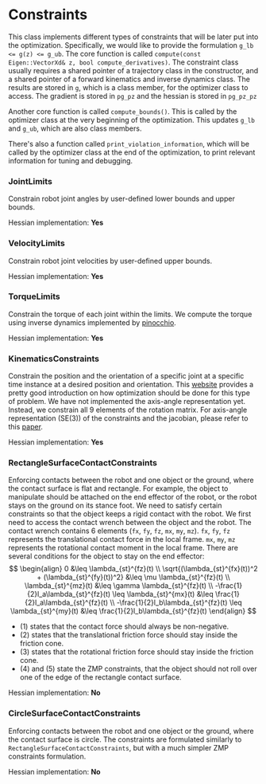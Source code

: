 # Constraints

This class implements different types of constraints that will be later put into the optimization.
Specifically, we would like to provide the formulation `g_lb <= g(z) <= g_ub`.
The core function is called `compute(const Eigen::VectorXd& z, bool compute_derivatives)`. 
The constraint class usually requires a shared pointer of a trajectory class in the constructor, and a shared pointer of a forward kinematics and inverse dynamics class. 
The results are stored in `g`, which is a class member, for the optimizer class to access.
The gradient is stored in `pg_pz` and the hessian is stored in `pg_pz_pz`

Another core function is called `compute_bounds()`.
This is called by the optimizer class at the very beginning of the optimization.
This updates `g_lb` and `g_ub`, which are also class members.

There's also a function called `print_violation_information`, which will be called by the optimizer class at the end of the optimization, to print relevant information for tuning and debugging.

### JointLimits

Constrain robot joint angles by user-defined lower bounds and upper bounds.

Hessian implementation: **Yes**

### VelocityLimits

Constrain robot joint velocities by user-defined upper bounds.

Hessian implementation: **Yes**

### TorqueLimits

Constrain the torque of each joint within the limits.
We compute the torque using inverse dynamics implemented by [pinocchio](https://stack-of-tasks.github.io/pinocchio/).

Hessian implementation: **Yes**

### KinematicsConstraints

Constrain the position and the orientation of a specific joint at a specific time instance at a desired position and orientation.
This [website](https://wang-yimu.com/introduction-to-optimization-on-manifolds/) provides a pretty good introduction on how optimization should be done for this type of problem.
We have not implemented the axis-angle representation yet.
Instead, we constrain all 9 elements of the rotation matrix.
For axis-angle representation (SE(3)) of the constraints and the jacobian, please refer to this [paper](https://arxiv.org/abs/1606.05285).

Hessian implementation: **Yes**

### RectangleSurfaceContactConstraints

Enforcing contacts between the robot and one object or the ground, where the contact surface is flat and rectangle.
For example, the object to manipulate should be attached on the end effector of the robot, or the robot stays on the ground on its stance foot.
We need to satisfy certain constraints so that the object keeps a rigid contact with the robot.
We first need to access the contact wrench between the object and the robot.
The contact wrench contains 6 elements (`fx`, `fy`, `fz`, `mx`, `my`, `mz`).
`fx`, `fy`, `fz` represents the translational contact force in the local frame.
`mx`, `my`, `mz` represents the rotational contact moment in the local frame.
There are several conditions for the object to stay on the end effector:
$$
\begin{align}
    0 &\leq \lambda_{st}^{fz}(t) \\
    \sqrt{(\lambda_{st}^{fx}(t))^2 + (\lambda_{st}^{fy}(t))^2} &\leq \mu \lambda_{st}^{fz}(t) \\
    \lambda_{st}^{mz}(t) &\leq \gamma \lambda_{st}^{fz}(t) \\
    -\frac{1}{2}l_a\lambda_{st}^{fz}(t) \leq \lambda_{st}^{mx}(t) &\leq \frac{1}{2}l_a\lambda_{st}^{fz}(t) \\
    -\frac{1}{2}l_b\lambda_{st}^{fz}(t) \leq \lambda_{st}^{my}(t) &\leq \frac{1}{2}l_b\lambda_{st}^{fz}(t)
\end{align}
$$

- (1) states that the contact force should always be non-negative.
- (2) states that the translational friction force should stay inside the friction cone.
- (3) states that the rotational friction force should stay inside the friction cone.
- (4) and (5) state the ZMP constraints, that the object should not roll over one of the edge of the rectangle contact surface.

Hessian implementation: **No**

### CircleSurfaceContactConstraints

Enforcing contacts between the robot and one object or the ground, where the contact surface is circle.
The constraints are formulated similarly to `RectangleSurfaceContactConstraints`, but with a much simpler ZMP constraints formulation.

Hessian implementation: **No**